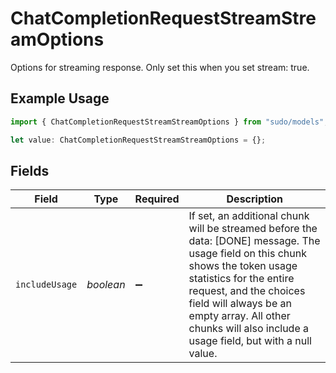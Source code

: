 # ChatCompletionRequestStreamStreamOptions

Options for streaming response. Only set this when you set stream: true.

## Example Usage

```typescript
import { ChatCompletionRequestStreamStreamOptions } from "sudo/models";

let value: ChatCompletionRequestStreamStreamOptions = {};
```

## Fields

| Field                                                                                                                                                                                                                                                                                              | Type                                                                                                                                                                                                                                                                                               | Required                                                                                                                                                                                                                                                                                           | Description                                                                                                                                                                                                                                                                                        |
| -------------------------------------------------------------------------------------------------------------------------------------------------------------------------------------------------------------------------------------------------------------------------------------------------- | -------------------------------------------------------------------------------------------------------------------------------------------------------------------------------------------------------------------------------------------------------------------------------------------------- | -------------------------------------------------------------------------------------------------------------------------------------------------------------------------------------------------------------------------------------------------------------------------------------------------- | -------------------------------------------------------------------------------------------------------------------------------------------------------------------------------------------------------------------------------------------------------------------------------------------------- |
| `includeUsage`                                                                                                                                                                                                                                                                                     | *boolean*                                                                                                                                                                                                                                                                                          | :heavy_minus_sign:                                                                                                                                                                                                                                                                                 | If set, an additional chunk will be streamed before the data: [DONE] message. The usage field on this chunk shows the token usage statistics for the entire request, and the choices field will always be an empty array. All other chunks will also include a usage field, but with a null value. |